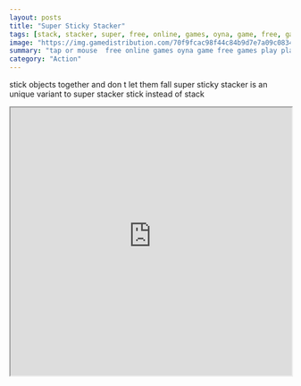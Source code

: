 ```yaml
---
layout: posts
title: "Super Sticky Stacker"
tags: [stack, stacker, super, free, online, games, oyna, game, free, games, play, play, games]
image: "https://img.gamedistribution.com/70f9fcac98f44c84b9d7e7a09c0834a5.jpg"
summary: "tap or mouse  free online games oyna game free games play play games"
category: "Action"
---
```


stick objects together and don t let them fall super sticky stacker is an unique variant to super stacker stick instead of stack

<iframe width="100%" height="480px;" src="https://html5.gamedistribution.com/70f9fcac98f44c84b9d7e7a09c0834a5/"></iframe>
